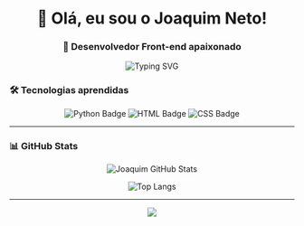 <h1 align="center">👋 Olá, eu sou o Joaquim Neto!</h1>
<h3 align="center">🚀 Desenvolvedor Front-end apaixonado</h3>

<p align="center">
  <img src="https://readme-typing-svg.herokuapp.com?font=Fira+Code&size=22&pause=1000&color=F7F7F7&center=true&vCenter=true&width=500&lines=HTML+%7C+CSS+%7C+Python;Aluno+Senai;Bem-vindo+ao+meu+universo+dev!" alt="Typing SVG" />
</p>


### 🛠️ Tecnologias aprendidas

<p align="center">
  <img src="https://img.shields.io/badge/Python-3776AB?style=for-the-badge&logo=python&logoColor=white" alt="Python Badge"/>
  <img src="https://img.shields.io/badge/HTML5-E34F26?style=for-the-badge&logo=html5&logoColor=white" alt="HTML Badge"/>
  <img src="https://img.shields.io/badge/CSS3-1572B6?style=for-the-badge&logo=css3&logoColor=white" alt="CSS Badge"/>
</p>

---

### 📊 GitHub Stats

<p align="center">
  <img src="https://github-readme-stats.vercel.app/api?username=JoaquimNeto17&show_icons=true&theme=radical" alt="Joaquim GitHub Stats"/>
</p>

<p align="center">
  <img src="https://github-readme-stats.vercel.app/api/top-langs/?username=JoaquimNeto17&layout=compact&theme=radical" alt="Top Langs"/>
</p>

---

<p align="center">
  <img src="https://capsule-render.vercel.app/api?type=waving&color=0:2F80ED,100:56CCF2&height=100&section=footer"/>
</p>

